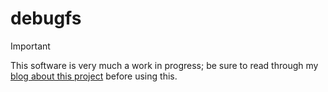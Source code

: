 # debugfs

> [!IMPORTANT]
> This software is very much a work in progress; be sure to read through my
> [blog about this project](https://notes.pault.ag/debugfs/) before using this.

